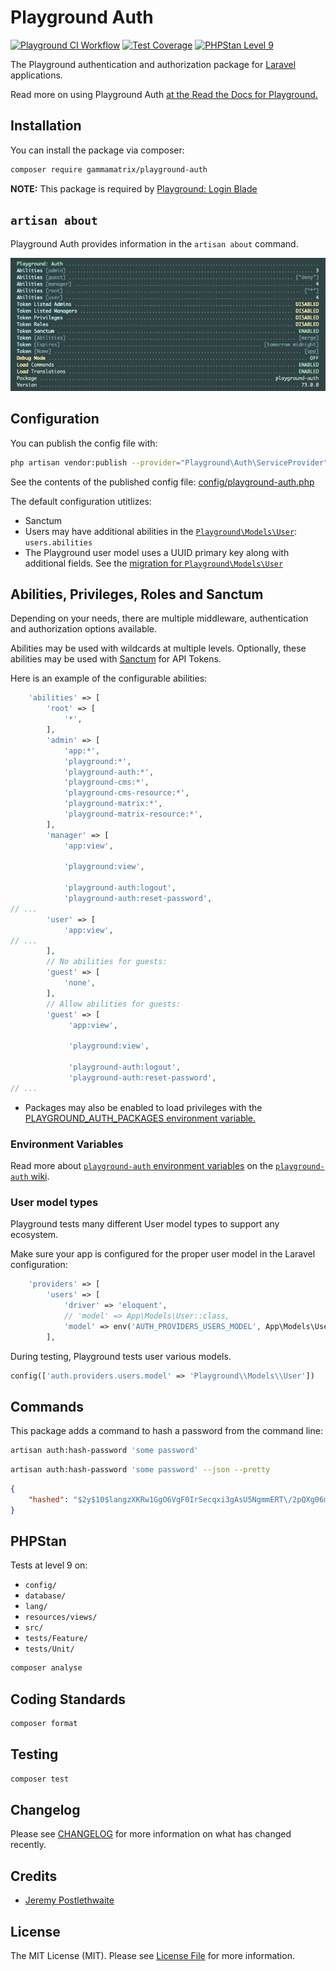 # Playground Auth

[![Playground CI Workflow](https://github.com/gammamatrix/playground-auth/actions/workflows/ci.yml/badge.svg?branch=develop)](https://raw.githubusercontent.com/gammamatrix/playground-auth/testing/develop/testdox.txt)
[![Test Coverage](https://raw.githubusercontent.com/gammamatrix/playground-auth/testing/develop/coverage.svg)](tests)
[![PHPStan Level 9](https://img.shields.io/badge/PHPStan-level%209-brightgreen)](.github/workflows/ci.yml#L120)

The Playground authentication and authorization package for [Laravel](https://laravel.com/docs/11.x) applications.

Read more on using Playground Auth [at the Read the Docs for Playground.](https://gammamatrix-playground.readthedocs.io/)

## Installation

You can install the package via composer:

```bash
composer require gammamatrix/playground-auth
```

**NOTE:** This package is required by [Playground: Login Blade](https://github.com/gammamatrix/playground-login-blade)

## `artisan about`

Playground Auth provides information in the `artisan about` command.

<img src="resources/docs/artisan-about-playground-auth.png" alt="screenshot of artisan about command with Playground Auth.">


## Configuration

You can publish the config file with:
```bash
php artisan vendor:publish --provider="Playground\Auth\ServiceProvider" --tag="playground-config"
```

See the contents of the published config file: [config/playground-auth.php](config/playground-auth.php)

The default configuration utitlizes:
- Sanctum
- Users may have additional abilities in the [`Playground\Models\User`](https://github.com/gammamatrix/playground/blob/develop/src/Models/User.php): `users.abilities`
- The Playground user model uses a UUID primary key along with additional fields. See the [migration for `Playground\Models\User`](https://github.com/gammamatrix/playground/blob/develop/database/migrations-playground/2014_10_12_000000_create_users_table.php)

## Abilities, Privileges, Roles and Sanctum

Depending on your needs, there are multiple middleware, authentication and authorization options available.

Abilities may be used with wildcards at multiple levels. Optionally, these abilities may be used with [Sanctum](https://laravel.com/docs/11.x/sanctum) for API Tokens.

Here is an example of the configurable abilities:
```php
    'abilities' => [
        'root' => [
            '*',
        ],
        'admin' => [
            'app:*',
            'playground:*',
            'playground-auth:*',
            'playground-cms:*',
            'playground-cms-resource:*',
            'playground-matrix:*',
            'playground-matrix-resource:*',
        ],
        'manager' => [
            'app:view',

            'playground:view',

            'playground-auth:logout',
            'playground-auth:reset-password',
// ...
        'user' => [
            'app:view',
// ...
        ],
        // No abilities for guests:
        'guest' => [
            'none',
        ],
        // Allow abilities for guests:
        'guest' => [
             'app:view',

             'playground:view',

             'playground-auth:logout',
             'playground-auth:reset-password',
// ...
```
- Packages may also be enabled to load privileges with the [PLAYGROUND_AUTH_PACKAGES environment variable.](https://github.com/gammamatrix/playground-auth/wiki/Environment-Variables)

### Environment Variables

Read more about [`playground-auth` environment variables](https://github.com/gammamatrix/playground-auth/wiki/Environment-Variables) on the [`playground-auth` wiki](https://github.com/gammamatrix/playground-auth/wiki/).

### User model types

Playground tests many different User model types to support any ecosystem.

Make sure your app is configured for the proper user model in the Laravel configuration:

```php
    'providers' => [
        'users' => [
            'driver' => 'eloquent',
            // 'model' => App\Models\User::class,
            'model' => env('AUTH_PROVIDERS_USERS_MODEL', App\Models\User::class),
        ],
```

During testing, Playground tests user various models.
```php
config(['auth.providers.users.model' => 'Playground\\Models\\User'])
```

## Commands

This package adds a command to hash a password from the command line:

```bash
artisan auth:hash-password 'some password'
```

```bash
artisan auth:hash-password 'some password' --json --pretty
```
```json
{
    "hashed": "$2y$10$langzXKRw1GgO6VgF0IrSecqxi3gAsU5NgmmERT\/2pQXg06mSbEjS"
}
```

## PHPStan

Tests at level 9 on:
- `config/`
- `database/`
- `lang/`
- `resources/views/`
- `src/`
- `tests/Feature/`
- `tests/Unit/`

```sh
composer analyse
```

## Coding Standards

```sh
composer format
```

## Testing

```sh
composer test
```

## Changelog

Please see [CHANGELOG](CHANGELOG.md) for more information on what has changed recently.

## Credits

- [Jeremy Postlethwaite](https://github.com/gammamatrix)

## License

The MIT License (MIT). Please see [License File](LICENSE.md) for more information.
